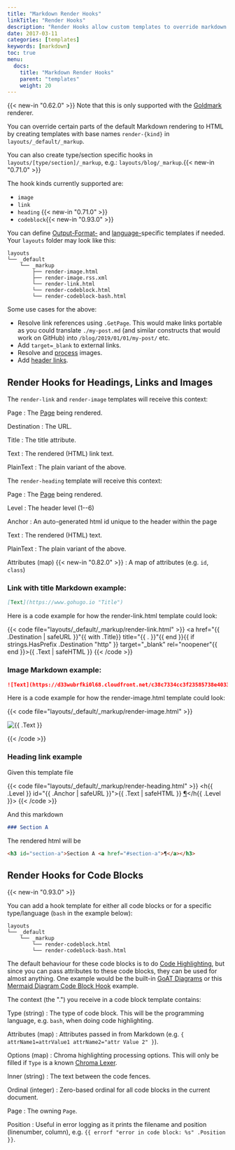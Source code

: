 ```yaml
---
title: "Markdown Render Hooks"
linkTitle: "Render Hooks"
description: "Render Hooks allow custom templates to override markdown rendering functionality."
date: 2017-03-11
categories: [templates]
keywords: [markdown]
toc: true
menu:
  docs:
    title: "Markdown Render Hooks"
    parent: "templates"
    weight: 20
---
```


{{< new-in "0.62.0" >}} Note that this is only supported with the [Goldmark](/getting-started/configuration-markup#goldmark) renderer.


You can override certain parts of the default Markdown rendering to HTML by creating templates with base names `render-{kind}` in `layouts/_default/_markup`.

You can also create type/section specific hooks in `layouts/[type/section]/_markup`, e.g.: `layouts/blog/_markup`.{{< new-in "0.71.0" >}}

The hook kinds currently supported are:

* `image`
* `link`
* `heading` {{< new-in "0.71.0" >}}
* `codeblock`{{< new-in "0.93.0" >}}

You can define [Output-Format-](/templates/output-formats) and [language-](/content-management/multilingual/)specific templates if needed. Your `layouts` folder may look like this:

```goat { class="black f7" }
layouts
└── _default
    └── _markup
        ├── render-image.html
        ├── render-image.rss.xml
        └── render-link.html
        └── render-codeblock.html
        └── render-codeblock-bash.html
```

Some use cases for the above:

* Resolve link references using `.GetPage`. This would make links portable as you could translate `./my-post.md` (and similar constructs that would work on GitHub) into `/blog/2019/01/01/my-post/` etc.
* Add `target=_blank` to external links.
* Resolve and [process](/content-management/image-processing/) images.
* Add [header links](https://remysharp.com/2014/08/08/automatic-permalinks-for-blog-posts).

## Render Hooks for Headings, Links and Images

The `render-link` and `render-image` templates will receive this context:

Page
: The [Page](/variables/page/) being rendered.

Destination
: The URL.

Title
: The title attribute.

Text
: The rendered (HTML) link text.

PlainText
: The plain variant of the above.

The `render-heading` template will receive this context:

Page
: The [Page](/variables/page/) being rendered.

Level
: The header level (1--6)

Anchor
: An auto-generated html id unique to the header within the page

Text
: The rendered (HTML) text.

PlainText
: The plain variant of the above.

Attributes (map) {{< new-in "0.82.0" >}}
: A map of attributes (e.g. `id`, `class`)

### Link with title Markdown example:

```md
[Text](https://www.gohugo.io "Title")
```

Here is a code example for how the render-link.html template could look:

{{< code file="layouts/_default/_markup/render-link.html" >}}
<a href="{{ .Destination | safeURL }}"{{ with .Title}} title="{{ . }}"{{ end }}{{ if strings.HasPrefix .Destination "http" }} target="_blank" rel="noopener"{{ end }}>{{ .Text | safeHTML }}</a>
{{< /code >}}

### Image Markdown example:

```md
![Text](https://d33wubrfki0l68.cloudfront.net/c38c7334cc3f23585738e40334284fddcaf03d5e/2e17c/images/hugo-logo-wide.svg "Title")
```

Here is a code example for how the render-image.html template could look:

{{< code file="layouts/_default/_markup/render-image.html" >}}
<p class="md__image">
  <img src="{{ .Destination | safeURL }}" alt="{{ .Text }}" {{ with .Title}} title="{{ . }}"{{ end }} />
</p>
{{< /code >}}

### Heading link example

Given this template file

{{< code file="layouts/_default/_markup/render-heading.html" >}}
<h{{ .Level }} id="{{ .Anchor | safeURL }}">{{ .Text | safeHTML }} <a href="#{{ .Anchor | safeURL }}">¶</a></h{{ .Level }}>
{{< /code >}}

And this markdown

```md
### Section A
```

The rendered html will be

```html
<h3 id="section-a">Section A <a href="#section-a">¶</a></h3>
```

## Render Hooks for Code Blocks

{{< new-in "0.93.0" >}}

You can add a hook template for either all code blocks or for a specific type/language (`bash` in the example below):

```goat { class="black f7" }
layouts
└── _default
    └── _markup
        └── render-codeblock.html
        └── render-codeblock-bash.html
```

The default behaviour for these code blocks is to do [Code Highlighting](/content-management/syntax-highlighting/#highlighting-in-code-fences), but since you can pass attributes to these code blocks, they can be used for almost anything. One example would be the built-in [GoAT Diagrams](/content-management/diagrams/#goat-diagrams-ascii) or this [Mermaid Diagram Code Block Hook](/content-management/diagrams/#mermaid-diagrams) example.

The context (the ".") you receive in a code block template contains:

Type (string)
: The type of code block. This will be the programming language, e.g. `bash`, when doing code highlighting.

Attributes (map)
: Attributes passed in from Markdown (e.g. `{ attrName1=attrValue1 attrName2="attr Value 2" }`).

Options (map)
: Chroma highlighting processing options. This will only be filled if `Type` is a known [Chroma Lexer](/content-management/syntax-highlighting/#list-of-chroma-highlighting-languages).

Inner (string)
: The text between the code fences.

Ordinal (integer)
: Zero-based ordinal for all code blocks in the current document.

Page
: The owning `Page`.

Position
: Useful in error logging as it prints the filename and position (linenumber, column), e.g. `{{ errorf "error in code block: %s" .Position }}`.
